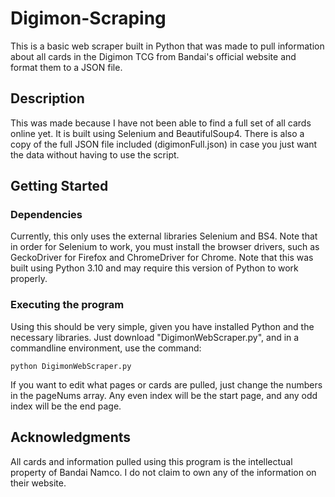 # Digimon-Scraping

This is a basic web scraper built in Python that was made to pull information about all cards in the Digimon TCG from Bandai's official website and format them to a JSON file. 

## Description

This was made because I have not been able to find a full set of all cards online yet. It is built using Selenium and BeautifulSoup4. There is also a copy of the full JSON file included (digimonFull.json) in case you just want the data without having to use the script.

## Getting Started

### Dependencies

Currently, this only uses the external libraries Selenium and BS4. Note that in order for Selenium to work, you must install the browser drivers, such as GeckoDriver for Firefox and ChromeDriver for Chrome. Note that this was built using Python 3.10 and may require this version of Python to work properly.

### Executing the program

Using this should be very simple, given you have installed Python and the necessary libraries. Just download "DigimonWebScraper.py", and in a commandline environment, use the command:
```
python DigimonWebScraper.py
```

If you want to edit what pages or cards are pulled, just change the numbers in the pageNums array. Any even index will be the start page, and any odd index will be the end page.

## Acknowledgments

All cards and information pulled using this program is the intellectual property of Bandai Namco. I do not claim to own any of the information on their website.
